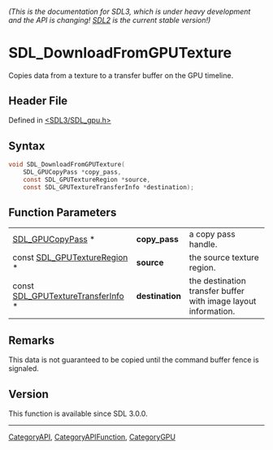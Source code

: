 ###### (This is the documentation for SDL3, which is under heavy development and the API is changing! [SDL2](https://wiki.libsdl.org/SDL2/) is the current stable version!)
# SDL_DownloadFromGPUTexture

Copies data from a texture to a transfer buffer on the GPU timeline.

## Header File

Defined in [<SDL3/SDL_gpu.h>](https://github.com/libsdl-org/SDL/blob/main/include/SDL3/SDL_gpu.h)

## Syntax

```c
void SDL_DownloadFromGPUTexture(
    SDL_GPUCopyPass *copy_pass,
    const SDL_GPUTextureRegion *source,
    const SDL_GPUTextureTransferInfo *destination);
```

## Function Parameters

|                                                                  |                 |                                                                |
| ---------------------------------------------------------------- | --------------- | -------------------------------------------------------------- |
| [SDL_GPUCopyPass](SDL_GPUCopyPass) *                             | **copy_pass**   | a copy pass handle.                                            |
| const [SDL_GPUTextureRegion](SDL_GPUTextureRegion) *             | **source**      | the source texture region.                                     |
| const [SDL_GPUTextureTransferInfo](SDL_GPUTextureTransferInfo) * | **destination** | the destination transfer buffer with image layout information. |

## Remarks

This data is not guaranteed to be copied until the command buffer fence is
signaled.

## Version

This function is available since SDL 3.0.0.

----
[CategoryAPI](CategoryAPI), [CategoryAPIFunction](CategoryAPIFunction), [CategoryGPU](CategoryGPU)


